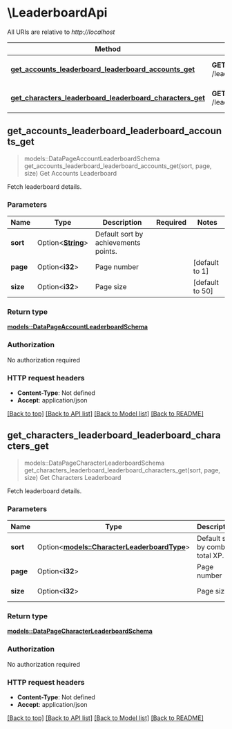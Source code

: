 # \LeaderboardApi

All URIs are relative to *http://localhost*

Method | HTTP request | Description
------------- | ------------- | -------------
[**get_accounts_leaderboard_leaderboard_accounts_get**](LeaderboardApi.md#get_accounts_leaderboard_leaderboard_accounts_get) | **GET** /leaderboard/accounts | Get Accounts Leaderboard
[**get_characters_leaderboard_leaderboard_characters_get**](LeaderboardApi.md#get_characters_leaderboard_leaderboard_characters_get) | **GET** /leaderboard/characters | Get Characters Leaderboard



## get_accounts_leaderboard_leaderboard_accounts_get

> models::DataPageAccountLeaderboardSchema get_accounts_leaderboard_leaderboard_accounts_get(sort, page, size)
Get Accounts Leaderboard

Fetch leaderboard details.

### Parameters


Name | Type | Description  | Required | Notes
------------- | ------------- | ------------- | ------------- | -------------
**sort** | Option<[**String**](.md)> | Default sort by achievements points. |  |
**page** | Option<**i32**> | Page number |  |[default to 1]
**size** | Option<**i32**> | Page size |  |[default to 50]

### Return type

[**models::DataPageAccountLeaderboardSchema**](DataPage_AccountLeaderboardSchema_.md)

### Authorization

No authorization required

### HTTP request headers

- **Content-Type**: Not defined
- **Accept**: application/json

[[Back to top]](#) [[Back to API list]](../README.md#documentation-for-api-endpoints) [[Back to Model list]](../README.md#documentation-for-models) [[Back to README]](../README.md)


## get_characters_leaderboard_leaderboard_characters_get

> models::DataPageCharacterLeaderboardSchema get_characters_leaderboard_leaderboard_characters_get(sort, page, size)
Get Characters Leaderboard

Fetch leaderboard details.

### Parameters


Name | Type | Description  | Required | Notes
------------- | ------------- | ------------- | ------------- | -------------
**sort** | Option<[**models::CharacterLeaderboardType**](.md)> | Default sort by combat total XP. |  |
**page** | Option<**i32**> | Page number |  |[default to 1]
**size** | Option<**i32**> | Page size |  |[default to 50]

### Return type

[**models::DataPageCharacterLeaderboardSchema**](DataPage_CharacterLeaderboardSchema_.md)

### Authorization

No authorization required

### HTTP request headers

- **Content-Type**: Not defined
- **Accept**: application/json

[[Back to top]](#) [[Back to API list]](../README.md#documentation-for-api-endpoints) [[Back to Model list]](../README.md#documentation-for-models) [[Back to README]](../README.md)


